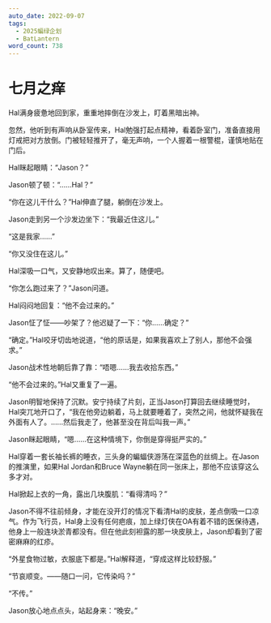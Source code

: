 ```yaml
---
auto_date: 2022-09-07
tags:
  - 2025蝙绿企划
  - BatLantern
word_count: 738
---
```


# 七月之痒

Hal满身疲惫地回到家，重重地摔倒在沙发上，盯着黑暗出神。

忽然，他听到有声响从卧室传来，Hal勉强打起点精神，看着卧室门，准备直接用灯戒把对方放倒。门被轻轻推开了，毫无声响，一个人握着一根警棍，谨慎地贴在门后。

Hal眯起眼睛：“Jason？”

Jason顿了顿：“……Hal？”

“你在这儿干什么？”Hal伸直了腿，躺倒在沙发上。

Jason走到另一个沙发边坐下：“我最近住这儿。”

“这是我家……”

“你又没住在这儿。”

Hal深吸一口气，又安静地叹出来。算了，随便吧。

“你怎么跑过来了？”Jason问道。

Hal闷闷地回复：“他不会过来的。”

Jason怔了怔——吵架了？他迟疑了一下：“你……确定？”

“确定。”Hal咬牙切齿地说道，“他的原话是，如果我喜欢上了别人，那他不会强求。”

Jason战术性地朝后靠了靠：“唔嗯……我去收拾东西。”

“他不会过来的。”Hal又重复了一遍。

Jason明智地保持了沉默。安宁持续了片刻，正当Jason打算回去继续睡觉时，Hal突兀地开口了，“我在他旁边躺着，马上就要睡着了，突然之间，他就怀疑我在外面有人了。……然后我走了，他甚至没在背后叫我一声。”

Jason眯起眼睛，“嗯……在这种情境下，你倒是穿得挺严实的。”

Hal穿着一套长袖长裤的睡衣，三头身的蝙蝠侠游荡在深蓝色的丝绸上。在Jason的推演里，如果Hal Jordan和Bruce Wayne躺在同一张床上，那他不应该穿这么多才对。

Hal掀起上衣的一角，露出几块腹肌：“看得清吗？”

Jason不得不往前倾身，才能在没开灯的情况下看清Hal的皮肤，差点倒吸一口凉气。作为飞行员，Hal身上没有任何疤痕，加上绿灯侠在OA有着不错的医保待遇，他身上一般连块淤青都没有。但在他此刻袒露的那一块皮肤上，Jason却看到了密密麻麻的红疹。

“外星食物过敏，衣服底下都是。”Hal解释道，“穿成这样比较舒服。”

“节哀顺变。——随口一问，它传染吗？”

“不传。”

Jason放心地点点头，站起身来：“晚安。”
